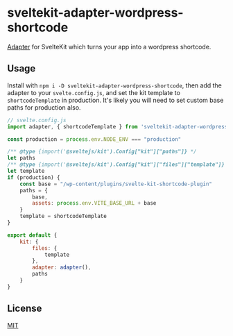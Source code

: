 # sveltekit-adapter-wordpress-shortcode

[Adapter](https://kit.svelte.dev/docs#adapters) for SvelteKit which turns your app into a wordpress shortcode.

## Usage

Install with `npm i -D sveltekit-adapter-wordpress-shortcode`, then add the adapter to your `svelte.config.js`, and set the kit template to `shortcodeTemplate` in production. It's likely you will need to set custom base paths for production also.

```js
// svelte.config.js
import adapter, { shortcodeTemplate } from 'sveltekit-adapter-wordpress-shortcode';

const production = process.env.NODE_ENV === "production"

/** @type {import('@sveltejs/kit').Config["kit"]["paths"]} */
let paths 
/** @type {import('@sveltejs/kit').Config["kit"]["files"]["template"]} */
let template 
if (production) {
    const base = "/wp-content/plugins/svelte-kit-shortcode-plugin"
    paths = {
        base,
        assets: process.env.VITE_BASE_URL + base
    }
    template = shortcodeTemplate
}

export default {
    kit: {
        files: {
            template
        },
        adapter: adapter(),
        paths
    }
}
```

## License

[MIT](LICENSE)